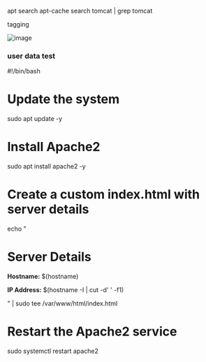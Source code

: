 apt search
apt-cache search tomcat | grep tomcat


tagging

![image](https://github.com/user-attachments/assets/512add6f-7f29-48f4-a41f-0ed2ccf3bc37)

### user data test 

#!/bin/bash

# Update the system
sudo apt update -y

# Install Apache2
sudo apt install apache2 -y

# Create a custom index.html with server details
echo "<h1>Server Details</h1>
<p><strong>Hostname:</strong> $(hostname)</p>
<p><strong>IP Address:</strong> $(hostname -I | cut -d' ' -f1)</p>" | sudo tee /var/www/html/index.html

# Restart the Apache2 service
sudo systemctl restart apache2
